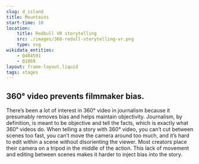 ```yaml
---
slug: d_island
title: Mountains
start-time: 10
location:
    title: Redbull VR storytelling
    src: ./images/360-redull-storytelling-vr.png
    type: svg
wikidata_entities:
    - Q484591
    - Q1069
layout: frame-layout.liquid
tags: stages
---
```


## 360° video prevents filmmaker bias.
There’s been a lot of interest in 360° video in journalism because it presumably removes bias and helps maintain objectivity. Journalism, by definition, is meant to be objective and tell the facts, which is exactly what 360° videos do. When telling a story with 360° video, you can’t cut between scenes too fast, you can’t move the camera around too much, and it’s hard to edit within a scene without disorienting the viewer. Most creators place their camera on a tripod in the middle of the action. This lack of movement and editing between scenes makes it harder to inject bias into the story.
